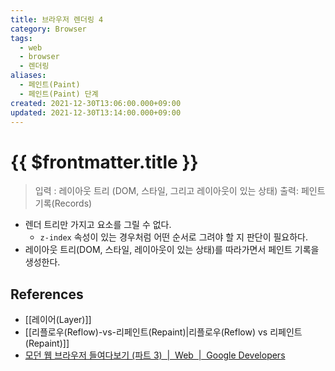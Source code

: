 ```yaml
---
title: 브라우저 렌더링 4
category: Browser
tags:
  - web
  - browser
  - 렌더링
aliases:
  - 페인트(Paint)
  - 페인트(Paint) 단계
created: 2021-12-30T13:06:00.000+09:00
updated: 2021-12-30T13:14:00.000+09:00
---
```


# {{ $frontmatter.title }}

> 입력 : 레이아웃 트리 (DOM, 스타일, 그리고 레이아웃이 있는 상태)
> 출력: 페인트 기록(Records)

- 렌더 트리만 가지고 요소를 그릴 수 없다.
  - `z-index` 속성이 있는 경우처럼 어떤 순서로 그려야 할 지 판단이 필요하다.
- 레이아웃 트리(DOM, 스타일, 레이아웃이 있는 상태)를 따라가면서 페인트 기록을 생성한다.

## References

- [[레이어(Layer)]]
- [[리플로우(Reflow)-vs-리페인트(Repaint)|리플로우(Reflow) vs 리페인트(Repaint)]]
- [모던 웹 브라우저 들여다보기 (파트 3)  |  Web  |  Google Developers](https://developers.google.com/web/updates/2018/09/inside-browser-part3?hl=ko#%ED%8E%98%EC%9D%B8%ED%8A%B8)
